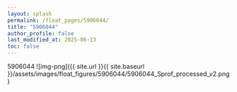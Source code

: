 ```yaml
---
layout: splash
permalink: /float_pages/5906044/
title: "5906044"
author_profile: false
last_modified_at: 2025-06-13
toc: false
---
```

 
5906044
![img-png]({{ site.url }}{{ site.baseurl }}/assets/images/float_figures/5906044/5906044_Sprof_processed_v2.png)